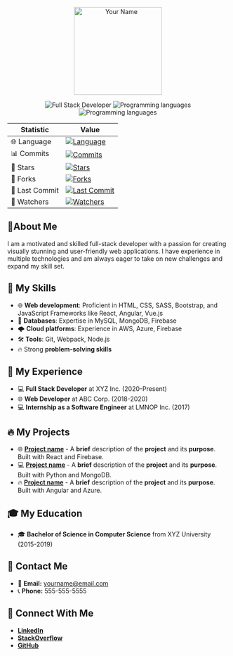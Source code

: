 

<p align="center">
  <img src="https://raw.githubusercontent.com/yourusername/yourusername/master/path/to/your/image" alt="Your Name" width="200" height="200"/>
</p>

<p align="center">
  <img src="https://img.shields.io/badge/Developer-Full-Stack-blueviolet?style=flat-square" alt="Full Stack Developer" />
  <img src="https://img.shields.io/badge/Languages-JavaScript, Python, Java, C%23, TypeScript-brightgreen?style=flat-square" alt="Programming languages"/>
  <img src="https://img.shields.io/badge/Tools-JavaScript, Python, Java, C%23, TypeScript-brightgreen?style=flat-square" alt="Programming languages"/>
</p>

| Statistic | Value |
| --- | --- |
| 🌐 Language | [![Language](https://img.shields.io/github/languages/top/Alibakhshov/Django-Contact-Form?style=flat-square)](https://github.com/Alibakhshov) |
| 📊 Commits | [![Commits](https://img.shields.io/github/commit-activity/m/yourusername/repo?style=flat-square)](https://github.com/yourusername) |
| 🌟 Stars | [![Stars](https://img.shields.io/github/stars/yourusername/repo?style=flat-square)](https://github.com/yourusername) |
| 🍴 Forks | [![Forks](https://img.shields.io/github/forks/yourusername/repo?style=flat-square)](https://github.com/yourusername) |
| 📝 Last Commit | [![Last Commit](https://img.shields.io/github/last-commit/yourusername/repo?style=flat-square)](https://github.com/yourusername) |
| 👀 Watchers | [![Watchers](https://img.shields.io/github/watchers/yourusername/repo?style=flat-square)](https://github.com/yourusername) |


## 📄About Me

I am a motivated and skilled full-stack developer with a passion for creating visually stunning and user-friendly web applications. I have experience in multiple technologies and am always eager to take on new challenges and expand my skill set.

## 🚀 My Skills

- 🌐 **Web development**: Proficient in HTML, CSS, SASS, Bootstrap, and JavaScript Frameworks like React, Angular, Vue.js
- 💾 **Databases**: Expertise in MySQL, MongoDB, Firebase
- 🌩️ **Cloud platforms**: Experience in AWS, Azure, Firebase
- 🛠️ **Tools**: Git, Webpack, Node.js
- 🔥 Strong **problem-solving skills**

## 🚀 My Experience
- 💻 **Full Stack Developer** at XYZ Inc. (2020-Present)
- 🌐 **Web Developer** at ABC Corp. (2018-2020)
- 💻 **Internship as a Software Engineer** at LMNOP Inc. (2017)

## 🔥 My Projects
- 🌐 [**Project name**](https://github.com/yourusername/projectname) - A **brief** description of the **project** and its **purpose**. Built with React and Firebase.
- 💻 [**Project name**](https://github.com/yourusername/projectname) - A **brief** description of the **project** and its **purpose**. Built with Python and MongoDB.
- 🔥 [**Project name**](https://github.com/yourusername/projectname) - A **brief** description of the **project** and its **purpose**. Built with Angular and Azure.

## 🎓 My Education
- 🎓 **Bachelor of Science in Computer Science** from XYZ University (2015-2019)

## 📱 Contact Me
- 📧 **Email:** yourname@email.com
- 📞 **Phone:** 555-555-5555

## 🔗 Connect With Me
- [**LinkedIn**](https://www.linkedin.com/in/yourusername)
- [**StackOverflow**](https://stackoverflow.com/users/yourid)
- [**GitHub**](https://github.com/yourusername)

